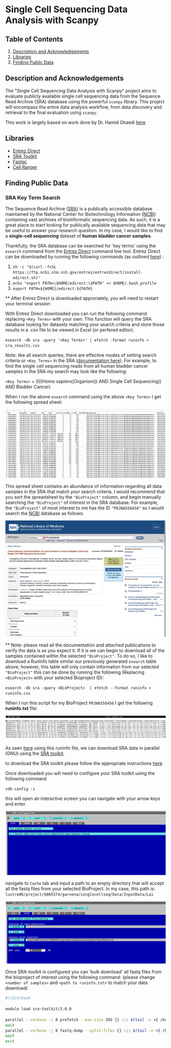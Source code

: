 # Single Cell Sequencing Data Analysis with Scanpy

## Table of Contents

1. [Description and Acknowledgements](#description)
2. [Libraries](#libraries)
3. [Finding Public Data](#finding-public-data)

## Description and Acknowledgements

The "Single Cell Sequencing Data Analysis with Scanpy" project aims to evaluate publicly available single cell sequencing data from the Sequence Read Archive (SRA) database using the powerful `scanpy` library. This project will encompass the entire data analysis workflow, from data discovery and retrieval to the final evaluation using `scanpy`.

This work is largely based on work done by Dr. Hamid Ghaedi [here](https://github.com/hamidghaedi/scRNA_seq-analysis/blob/main/README.md)

## Libraries

- [Entrez Direct](https://www.ncbi.nlm.nih.gov/books/NBK179288/)
- [SRA Toolkit](https://github.com/ncbi/sra-tools/wiki)
- [Fastqc](https://www.bioinformatics.babraham.ac.uk/projects/fastqc/) 
- [Cell Ranger](https://support.10xgenomics.com/single-cell-gene-expression/software/pipelines/latest/using/tutorial_ov)

## Finding Public Data

### SRA Key Term Search

The Sequence Read Archive ([SRA](https://www.ncbi.nlm.nih.gov/sra)) is a publically accessible database maintained by the National Center for Biotechnology Information ([NCBI](https://www.ncbi.nlm.nih.gov)) containing vast archives of bioinformatic sequencing data. As such, it is a great place to start looking for publically available sequencing data that may be useful to answer your research question. In my case, I would like to find a **single-cell sequencing** dataset of **human bladder cancer samples**.  

Thankfully, the SRA database can be searched for 'key terms' using the `esearch` command from the [Entrez Direct](https://www.ncbi.nlm.nih.gov/books/NBK179288/) command line tool. Entrez Direct can be downloaded by running the following commands (as outlined [here](https://www.ncbi.nlm.nih.gov/books/NBK179288/)) :

1. `sh -c "$(curl -fsSL https://ftp.ncbi.nlm.nih.gov/entrez/entrezdirect/install-edirect.sh)"`
2. `echo "export PATH=\$HOME/edirect:\$PATH" >> $HOME/.bash_profile`
3. `export PATH=${HOME}/edirect:${PATH}`

** After Entrez Direct is downloaded approriately, you will need to restart your terminal session

With Entrez Direct downloaded you can run the following command replacing `<Key Terms>` with your own. This function will query the SRA database looking for datasets matching your search criteria and store those results in a .csv file to be viewed in Excel (or perfered editor). 

`esearch -db sra -query '<Key Terms>' | efetch -format runinfo > sra_results.csv`

Note: like all search queries, there are effective modes of setting search criteria or `<Key Terms>` in the SRA ([documentation here](https://www.ncbi.nlm.nih.gov/sra/docs/srasearch/)). For example, to find the single cell sequencing reads from all human bladder cancer samples in the SRA my search may look like the following:

`<Key Terms>` = ((((Homo sapiens[Organism]) AND Single Cell Sequencing)) AND Bladder Cancer)

When I run the above `esearch` command using the above `<Key Terms>` I get the following spread sheet: 

![SRA_results](images/SRA_results.png)

This spread sheet contains an abundance of information regarding all data samples in the SRA that match your search criteria. I would recommend that you sort the spreadsheet by the `"BioProject"` column, and begin manually searching the `"BioProject"` of interest in the SRA database. For example, the `"BioProject"` of most interest to me has the ID `"PRJNA558456"` so I would search the [NCBI](https://www.ncbi.nlm.nih.gov) database as follows:

![BioProjectSearch](images/BioProjectSearch.png)

** Note: please read all the documentation and attached publications to verify the data is as you expect it. If it is we can begin to download all of the samples contained within the selected `"BioProject"`. To do so, I like to download a RunInfo table similar our previously generated `esearch` table above; however, this table will only contain information from our selected `"BioProject"` this can be done by running the following (Replacing `<BioProject>` with your selected Bioproject ID): 

`esearch -db sra -query <BioProject>  | efetch --format runinfo > runinfo.csv`

When I run this script for my BioProject `PRJNA558456` I get the following **runinfo.txt** file: 

![RunInfoBioProject](images/BioProjectRunInfo.png)

As seen [here](https://www.biostars.org/p/359441/#360008) using this runinfo file, we can download SRA data in parallel (GNU) using the [SRA toolkit](https://github.com/ncbi/sra-tools/wiki). 

to download the SRA toolkit please follow the appropriate instructions [here](https://github.com/ncbi/sra-tools/wiki/02.-Installing-SRA-Toolkit)

Once downloaded you will need to configure your SRA toolkit using the following command 

`vdb-config -i`

this will open an interactive screen you can navigate with your arrow keys and enter.

![vdb-config](images/vdb-config.png)

navigate to `Cache` tab and input a path to an empty directory that will accept all the fastq files from your selected BioProject. In my case, this path is:  `lustre06/project/6065374/garvena/singlecellseq/Data/InputData/Lai`

![vdb-config-path](images/vdb-config-path.png)


Once SRA-toolkit is configured you can 'bulk download' all fastq files from the bioproject of interest using the following command: (please change `<number of samples>` and `<path to runinfo.txt>` to match your data download)


```bash
#!/bin/bash

module load sra-toolkit/3.0.0

parallel --verbose -j 8 prefetch --max-size 35G {} ::: $(tail -n +2 /home/garvena/projects/def-dmberman/garvena/singlecellseq/Data/InputData/test/runinfo.csv | cut -d ',' -f1) >> sra_download.log
wait
parallel --verbose -j 8 fastq-dump --split-files {} ::: $(tail -n +2 /home/garvena/projects/def-dmberman/garvena/singlecellseq/Data/InputData/test/runinfo.csv | cut -d ',' -f1) >> sra_dump.log
wait
exit
```

